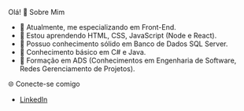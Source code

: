 Olá! 🚀 Sobre Mim

- 🔭 Atualmente, me especializando em Front-End.
- 🌱 Estou aprendendo HTML, CSS, JavaScript (Node e React).
- 💬 Possuo conhecimento sólido em Banco de Dados SQL Server.
- 💬 Conhecimento básico em C# e Java.
- 💬 Formação em ADS (Conhecimentos em Engenharia de Software, Redes
  Gerenciamento de Projetos).
  
🌐 Conecte-se comigo

- [LinkedIn](https://www.linkedin.com/in/rayane-cgs)
